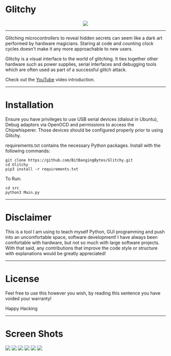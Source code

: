 # Glitchy
<p align="center"> <img src=src/views/media/Glitchy.png /> </p>

---

Glitching microcontrollers to reveal hidden secrets can seem like a dark art performed by 
hardware magicians. Staring at code and counting clock cycles doesn't make it any more 
approachable to new users.

Glitchy is a visual interface to the world of glitching. It ties together other hardware
such as power supplies, serial interfaces and debugging tools which are often used as part
of a successful glitch attack.

Check out the [YouTube](https://youtu.be/TrEsTD9i0LU) video introduction.

---

# Installation

Ensure you have privileges to use USB serial devices (dialout in Ubuntu), Debug adaptors via 
OpenOCD and permissions to access the Chipwhisperer. Those devices should be configured properly 
prior to using Glitchy.

requirements.txt contains the necessary Python packages. Install with the following commands:

```
git clone https://github.com/BitBangingBytes/Glitchy.git
cd Glitchy
pip3 install -r requirements.txt
```

To Run:
```
cd src
python3 Main.py
```

---

# Disclaimer

This is a tool I am using to teach myself Python, GUI programming and push into an uncomfortable 
space, software development! I have always been comfortable with hardware, but not so much with
large software projects. With that said, any contributions that improve the code style or
structure with explanations would be greatly appreciated!

---

# License

Feel free to use this however you wish, by reading this sentence you have voided your warranty!

Happy Hacking

---

# Screen Shots
![](screenshots/SS1_AutomatedGlitch.png)
![](screenshots/SS2_Chipwhisperer.png)
![](screenshots/SS3_PowerSupply.png)
![](screenshots/SS4_SerialPort.png)
![](screenshots/SS5_Debugger.png)
![](screenshots/SS6_About.png)
